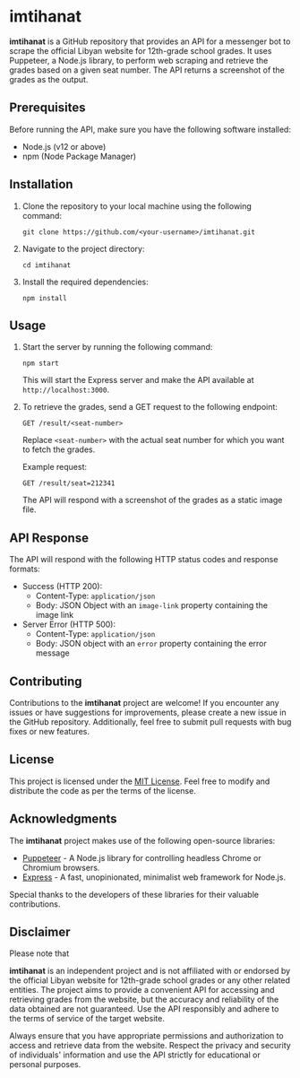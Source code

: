 # imtihanat

**imtihanat** is a GitHub repository that provides an API for a messenger bot to scrape the official Libyan website for 12th-grade school grades. It uses Puppeteer, a Node.js library, to perform web scraping and retrieve the grades based on a given seat number. The API returns a screenshot of the grades as the output.

## Prerequisites

Before running the API, make sure you have the following software installed:

- Node.js (v12 or above)
- npm (Node Package Manager)

## Installation

1. Clone the repository to your local machine using the following command:

   ```shell
   git clone https://github.com/<your-username>/imtihanat.git
   ```

2. Navigate to the project directory:

   ```shell
   cd imtihanat
   ```

3. Install the required dependencies:

   ```shell
   npm install
   ```

## Usage

1. Start the server by running the following command:

   ```shell
   npm start
   ```

   This will start the Express server and make the API available at `http://localhost:3000`.

2. To retrieve the grades, send a GET request to the following endpoint:

   ```
   GET /result/<seat-number>
   ```

   Replace `<seat-number>` with the actual seat number for which you want to fetch the grades.

   Example request:

   ```
   GET /result/seat=212341
   ```

   The API will respond with a screenshot of the grades as a static image file.

## API Response

The API will respond with the following HTTP status codes and response formats:

- Success (HTTP 200):
  - Content-Type: `application/json`
  - Body: JSON Object with an `image-link` property containing the image link
- Server Error (HTTP 500):
  - Content-Type: `application/json`
  - Body: JSON object with an `error` property containing the error message

## Contributing

Contributions to the **imtihanat** project are welcome! If you encounter any issues or have suggestions for improvements, please create a new issue in the GitHub repository. Additionally, feel free to submit pull requests with bug fixes or new features.

## License

This project is licensed under the [MIT License](LICENSE). Feel free to modify and distribute the code as per the terms of the license.

## Acknowledgments

The **imtihanat** project makes use of the following open-source libraries:

- [Puppeteer](https://github.com/puppeteer/puppeteer) - A Node.js library for controlling headless Chrome or Chromium browsers.
- [Express](https://github.com/expressjs/express) - A fast, unopinionated, minimalist web framework for Node.js.

Special thanks to the developers of these libraries for their valuable contributions.

## Disclaimer

Please note that

 **imtihanat** is an independent project and is not affiliated with or endorsed by the official Libyan website for 12th-grade school grades or any other related entities. The project aims to provide a convenient API for accessing and retrieving grades from the website, but the accuracy and reliability of the data obtained are not guaranteed. Use the API responsibly and adhere to the terms of service of the target website.

Always ensure that you have appropriate permissions and authorization to access and retrieve data from the website. Respect the privacy and security of individuals' information and use the API strictly for educational or personal purposes.
